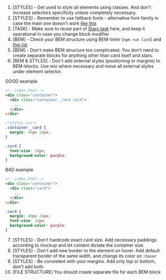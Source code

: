 1. [STYLES] - Get used to style all elements using classes. And don't increase
selectors specificity unless completely necessary.
2. [STYLES] - Remember to use fallback fonts - alternative font-family in case
the main one doesn't work [like this](https://www.w3schools.com/cssref/pr_font_font-family.asp)
3. [TASK] - Make sure to reuse part of [Stars task](https://github.com/mate-academy/layout_stars)
here, and keep it operational in case you change block modifier.
4. [BEM] - Check your BEM structure using BEM-linter (`npm run lint`) and
[this list](https://mate-academy.github.io/fe-program/css/typical-bem-mistakes)
5. [BEM] - Don't make BEM structure too complicated. You don't need to create
separate blocks for anything other than card itself and stars.
6. [BEM & STYLES] - Don't add external styles (positioning or margins) to
BEM-blocks. Use mix where necessary and move all external styles under element
selector.

GOOD example
```html
<!--index.html-->
<div class="container">
  <div class="container__card card">
    ...
  </div>
</div>
```
```css
/*styles.css*/
.container__card {
  margin: 48px 24px;
}

.card {
  font-size: 16px;
  background-color: purple;
}
```

BAD example
```html
<!--index.html-->
<div class="container">
  <div class="card">
    ...
  </div>
</div>
```
```css
.card {
  margin: 48px 24px;
  font-size: 16px;
  background-color: purple;
}
```

7. [STYLES] - Don't hardcode exact card size. Add necessary paddings according to mockup
and let content dictate the container size.
8. [STYLES] - Don't add new border to the element on hover. Add default
transparent border of the same width, and change its color on `:hover`
9. [STYLES] - Be consistent with your margins. Add only top or bottom, don't
add both.
10. [FILE STRUCTURE] You should create separate file for each BEM block
